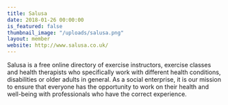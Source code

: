 ```yaml
---
title: Salusa
date: 2018-01-26 00:00:00
is_featured: false
thumbnail_image: "/uploads/salusa.png"
layout: member
website: http://www.salusa.co.uk/
---
```


Salusa is a free online directory of exercise instructors, exercise classes and health therapists who specifically work with different health conditions, disabilities or older adults in general. As a social enterprise, it is our mission to ensure that everyone has the opportunity to work on their health and well-being with professionals who have the correct experience.